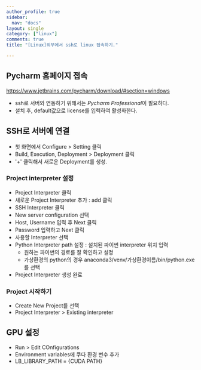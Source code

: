 ```yaml
---
author_profile: true
sidebar:
  nav: "docs"
layout: single
category: ["linux"]
comments: true
title: "[Linux]외부에서 ssh로 linux 접속하기."

---
```


## Pycharm 홈페이지 접속
https://www.jetbrains.com/pycharm/download/#section=windows

- ssh로 서버와 연동하기 위해서는 *Pycharm Professional*이 필요하다.
- 설치 후, default값으로 license를 입력하여 활성화한다.

## SSH로 서버에 연결
- 첫 화면에서 Configure > Setting 클릭  
- Build, Execution, Deployment > Deployment 클릭
- '+' 클릭해서 새로운 Deployment를 생성.

### Project interpreter 설정
- Project Interpreter 클릭
- 새로운 Project Interpreter 추가 : add 클릭
- SSH Interpreter 클릭
- New server configuration 선택
- Host, Username 입력 후 Next 클릭
- Password 입력하고 Next 클릭
- 사용할 Interpreter 선택
- Python Interpreter path 설정 : 설치된 파이썬 interpreter 위치 입력
  - 원하는 파이썬의 경로를 잘 확인하고 설정
  - 가상환경의 python의 경우 anaconda3/venv/가상환경이름/bin/python.exe를 선택
- Project Interpreter 생성 완료

### Project 시작하기
- Create New Project를 선택
- Project Interpreter > Existing interpreter

## GPU 설정
- Run > Edit COnfigurations
- Environment variables에 쿠다 환경 변수 추가
- LB_LIBRARY_PATH = {CUDA PATH}
